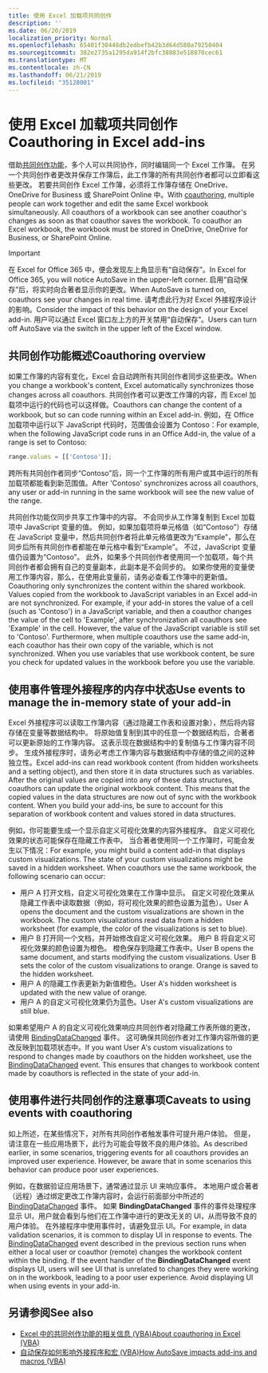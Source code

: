 ```yaml
---
title: 使用 Excel 加载项共同创作
description: ''
ms.date: 06/20/2019
localization_priority: Normal
ms.openlocfilehash: 65401f30448db2edbefb42b3d64d580a79250404
ms.sourcegitcommit: 382e2735a1295da914f2bfc38883e518070cec61
ms.translationtype: MT
ms.contentlocale: zh-CN
ms.lasthandoff: 06/21/2019
ms.locfileid: "35128001"
---
```

# <a name="coauthoring-in-excel-add-ins"></a><span data-ttu-id="96da7-102">使用 Excel 加载项共同创作</span><span class="sxs-lookup"><span data-stu-id="96da7-102">Coauthoring in Excel add-ins</span></span>  

<span data-ttu-id="96da7-p101">借助[共同创作功能](https://support.office.com/article/Collaborate-on-Excel-workbooks-at-the-same-time-with-co-authoring-7152aa8b-b791-414c-a3bb-3024e46fb104)，多个人可以共同协作，同时编辑同一个 Excel 工作簿。 在另一个共同创作者更改并保存工作簿后，此工作簿的所有共同创作者都可以立即看这些更改。 若要共同创作 Excel 工作簿，必须将工作簿存储在 OneDrive、OneDrive for Business 或 SharePoint Online 中。</span><span class="sxs-lookup"><span data-stu-id="96da7-p101">With [coauthoring](https://support.office.com/article/Collaborate-on-Excel-workbooks-at-the-same-time-with-co-authoring-7152aa8b-b791-414c-a3bb-3024e46fb104), multiple people can work together and edit the same Excel workbook simultaneously. All coauthors of a workbook can see another coauthor's changes as soon as that coauthor saves the workbook. To coauthor an Excel workbook, the workbook must be stored in OneDrive, OneDrive for Business, or SharePoint Online.</span></span>

> [!IMPORTANT]
> <span data-ttu-id="96da7-106">在 Excel for Office 365 中，便会发现左上角显示有“自动保存”。</span><span class="sxs-lookup"><span data-stu-id="96da7-106">In Excel for Office 365, you will notice AutoSave in the upper-left corner.</span></span> <span data-ttu-id="96da7-107">启用“自动保存”后，将实时向合著者显示你的更改。</span><span class="sxs-lookup"><span data-stu-id="96da7-107">When AutoSave is turned on, coauthors see your changes in real time.</span></span> <span data-ttu-id="96da7-108">请考虑此行为对 Excel 外接程序设计的影响。</span><span class="sxs-lookup"><span data-stu-id="96da7-108">Consider the impact of this behavior on the design of your Excel add-in.</span></span> <span data-ttu-id="96da7-109">用户可以通过 Excel 窗口左上方的开关禁用“自动保存”。</span><span class="sxs-lookup"><span data-stu-id="96da7-109">Users can turn off AutoSave via the switch in the upper left of the Excel window.</span></span>

## <a name="coauthoring-overview"></a><span data-ttu-id="96da7-110">共同创作功能概述</span><span class="sxs-lookup"><span data-stu-id="96da7-110">Coauthoring overview</span></span>

<span data-ttu-id="96da7-111">如果工作簿的内容有变化，Excel 会自动跨所有共同创作者同步这些更改。</span><span class="sxs-lookup"><span data-stu-id="96da7-111">When you change a workbook's content, Excel automatically synchronizes those changes across all coauthors.</span></span> <span data-ttu-id="96da7-112">共同创作者可以更改工作簿的内容，而 Excel 加载项中运行的代码也可以这样做。</span><span class="sxs-lookup"><span data-stu-id="96da7-112">Coauthors can change the content of a workbook, but so can code running within an Excel add-in.</span></span> <span data-ttu-id="96da7-113">例如，在 Office 加载项中运行以下 JavaScript 代码时，范围值会设置为 Contoso：</span><span class="sxs-lookup"><span data-stu-id="96da7-113">For example, when the following JavaScript code runs in an Office Add-in, the value of a range is set to Contoso:</span></span>

```js
range.values = [['Contoso']];
```
<span data-ttu-id="96da7-114">跨所有共同创作者同步“Contoso”后，同一个工作簿的所有用户或其中运行的所有加载项都能看到新范围值。</span><span class="sxs-lookup"><span data-stu-id="96da7-114">After 'Contoso' synchronizes across all coauthors, any user or add-in running in the same workbook will see the new value of the range.</span></span>

<span data-ttu-id="96da7-p104">共同创作功能仅同步共享工作簿中的内容。 不会同步从工作簿复制到 Excel 加载项中 JavaScript 变量的值。 例如，如果加载项将单元格值（如“Contoso”）存储在 JavaScript 变量中，然后共同创作者将此单元格值更改为“Example”，那么在同步后所有共同创作者都能在单元格中看到“Example”。 不过，JavaScript 变量值仍设置为“Contoso”。 此外，如果多个共同创作者使用同一个加载项，每个共同创作者都会拥有自己的变量副本，此副本是不会同步的。 如果你使用的变量使用工作簿内容，那么，在使用此变量前，请务必查看工作簿中的更新值。</span><span class="sxs-lookup"><span data-stu-id="96da7-p104">Coauthoring only synchronizes the content within the shared workbook. Values copied from the workbook to JavaScript variables in an Excel add-in are not synchronized. For example, if your add-in stores the value of a cell (such as 'Contoso') in a JavaScript variable, and then a coauthor changes the value of the cell to 'Example', after synchronization all coauthors see 'Example' in the cell. However, the value of the JavaScript variable is still set to 'Contoso'. Furthermore, when multiple coauthors use the same add-in, each coauthor has their own copy of the variable, which is not synchronized. When you use variables that use workbook content, be sure you check for updated values in the workbook before you use the variable.</span></span>

## <a name="use-events-to-manage-the-in-memory-state-of-your-add-in"></a><span data-ttu-id="96da7-121">使用事件管理外接程序的内存中状态</span><span class="sxs-lookup"><span data-stu-id="96da7-121">Use events to manage the in-memory state of your add-in</span></span>

<span data-ttu-id="96da7-p105">Excel 外接程序可以读取工作簿内容（通过隐藏工作表和设置对象），然后将内容存储在变量等数据结构中。 将原始值复制到其中的任意一个数据结构后，合著者可以更新原始的工作簿内容。 这表示现在数据结构中的复制值与工作簿内容不同步。 生成外接程序时，请务必考虑工作簿内容与数据结构中存储的值之间的这种独立性。</span><span class="sxs-lookup"><span data-stu-id="96da7-p105">Excel add-ins can read workbook content (from hidden worksheets and a setting object), and then store it in data structures such as variables. After the original values are copied into any of these data structures, coauthors can update the original workbook content. This means that the copied values in the data structures are now out of sync with the workbook content. When you build your add-ins, be sure to account for this separation of workbook content and values stored in data structures.</span></span>

<span data-ttu-id="96da7-p106">例如，你可能要生成一个显示自定义可视化效果的内容外接程序。 自定义可视化效果的状态可能保存在隐藏工作表中。 当合著者使用同一个工作簿时，可能会发生以下情况：</span><span class="sxs-lookup"><span data-stu-id="96da7-p106">For example, you might build a content add-in that displays custom visualizations. The state of your custom visualizations might be saved in a hidden worksheet. When coauthors use the same workbook, the following scenario can occur:</span></span>

- <span data-ttu-id="96da7-p107">用户 A 打开文档，自定义可视化效果在工作簿中显示。 自定义可视化效果从隐藏工作表中读取数据（例如，将可视化效果的颜色设置为蓝色）。</span><span class="sxs-lookup"><span data-stu-id="96da7-p107">User A opens the document and the custom visualizations are shown in the workbook. The custom visualizations read data from a hidden worksheet (for example, the color of the visualizations is set to blue).</span></span>
- <span data-ttu-id="96da7-p108">用户 B 打开同一个文档，并开始修改自定义可视化效果。 用户 B 将自定义可视化效果的颜色设置为橙色。 橙色保存到隐藏工作表中。</span><span class="sxs-lookup"><span data-stu-id="96da7-p108">User B opens the same document, and starts modifying the custom visualizations. User B sets the color of the custom visualizations to orange. Orange is saved to the hidden worksheet.</span></span>
- <span data-ttu-id="96da7-134">用户 A 的隐藏工作表更新为新值橙色。</span><span class="sxs-lookup"><span data-stu-id="96da7-134">User A's hidden worksheet is updated with the new value of orange.</span></span>
- <span data-ttu-id="96da7-135">用户 A 的自定义可视化效果仍为蓝色。</span><span class="sxs-lookup"><span data-stu-id="96da7-135">User A's custom visualizations are still blue.</span></span>

<span data-ttu-id="96da7-p109">如果希望用户 A 的自定义可视化效果响应共同创作者对隐藏工作表所做的更改，请使用 [BindingDataChanged](/javascript/api/office/office.bindingdatachangedeventargs) 事件。 这可确保共同创作者对工作簿内容所做的更改反映到加载项状态中。</span><span class="sxs-lookup"><span data-stu-id="96da7-p109">If you want User A's custom visualizations to respond to changes made by coauthors on the hidden worksheet, use the [BindingDataChanged](/javascript/api/office/office.bindingdatachangedeventargs) event. This ensures that changes to workbook content made by coauthors is reflected in the state of your add-in.</span></span>

## <a name="caveats-to-using-events-with-coauthoring"></a><span data-ttu-id="96da7-138">使用事件进行共同创作的注意事项</span><span class="sxs-lookup"><span data-stu-id="96da7-138">Caveats to using events with coauthoring</span></span>

<span data-ttu-id="96da7-p110">如上所述，在某些情况下，对所有共同创作者触发事件可提升用户体验。 但是，请注意在一些应用场景下，此行为可能会导致不良的用户体验。</span><span class="sxs-lookup"><span data-stu-id="96da7-p110">As described earlier, in some scenarios, triggering events for all coauthors provides an improved user experience. However, be aware that in some scenarios this behavior can produce poor user experiences.</span></span> 

<span data-ttu-id="96da7-p111">例如，在数据验证应用场景下，通常通过显示 UI 来响应事件。 本地用户或合著者（远程）通过绑定更改工作簿内容时，会运行前面部分中所述的 [BindingDataChanged](/javascript/api/office/office.bindingdatachangedeventargs) 事件。 如果 **BindingDataChanged** 事件的事件处理程序显示 UI，用户就会看到与他们在工作簿中进行的更改无关的 UI，从而导致不良的用户体验。 在外接程序中使用事件时，请避免显示 UI。</span><span class="sxs-lookup"><span data-stu-id="96da7-p111">For example, in data validation scenarios, it is common to display UI in response to events. The [BindingDataChanged](/javascript/api/office/office.bindingdatachangedeventargs) event described in the previous section runs when either a local user or coauthor (remote) changes the workbook content within the binding. If the event handler of the **BindingDataChanged** event displays UI, users will see UI that is unrelated to changes they were working on in the workbook, leading to a poor user experience. Avoid displaying UI when using events in your add-in.</span></span>

## <a name="see-also"></a><span data-ttu-id="96da7-145">另请参阅</span><span class="sxs-lookup"><span data-stu-id="96da7-145">See also</span></span>

- [<span data-ttu-id="96da7-146">Excel 中的共同创作功能的相关信息 (VBA)</span><span class="sxs-lookup"><span data-stu-id="96da7-146">About coauthoring in Excel (VBA)</span></span>](/office/vba/excel/concepts/about-coauthoring-in-excel)
- [<span data-ttu-id="96da7-147">自动保存如何影响外接程序和宏 (VBA)</span><span class="sxs-lookup"><span data-stu-id="96da7-147">How AutoSave impacts add-ins and macros (VBA)</span></span>](/office/vba/library-reference/concepts/how-autosave-impacts-addins-and-macros)
